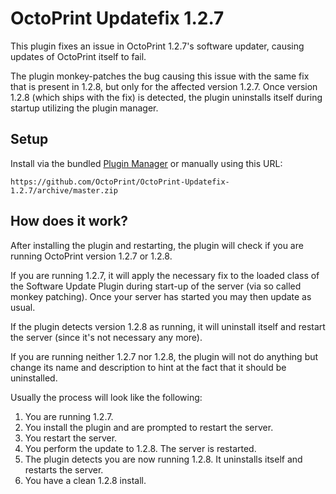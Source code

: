 # OctoPrint Updatefix 1.2.7

This plugin fixes an issue in OctoPrint 1.2.7's software updater, causing updates
of OctoPrint itself to fail.

The plugin monkey-patches the bug causing this issue with the same fix that is
present in 1.2.8, but only for the affected version 1.2.7.
Once version 1.2.8 (which ships with the fix) is detected, the plugin uninstalls
itself during startup utilizing the plugin manager.

## Setup

Install via the bundled [Plugin Manager](https://github.com/foosel/OctoPrint/wiki/Plugin:-Plugin-Manager)
or manually using this URL:

    https://github.com/OctoPrint/OctoPrint-Updatefix-1.2.7/archive/master.zip

## How does it work?

After installing the plugin and restarting, the plugin will check if you are
running OctoPrint version 1.2.7 or 1.2.8.

If you are running 1.2.7, it will apply the necessary fix to the loaded class
of the Software Update Plugin during start-up of the server (via so called monkey
patching). Once your server has started you may then update as usual.

If the plugin detects version 1.2.8 as running, it will uninstall itself
and restart the server (since it's not necessary any more).

If you are running neither 1.2.7 nor 1.2.8, the plugin will not do anything
but change its name and description to hint at the fact that it should be
uninstalled.

Usually the process will look like the following:

1. You are running 1.2.7.
2. You install the plugin and are prompted to restart the server.
3. You restart the server.
4. You perform the update to 1.2.8. The server is restarted.
5. The plugin detects you are now running 1.2.8. It uninstalls itself and
   restarts the server.
6. You have a clean 1.2.8 install.
